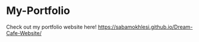 # My-Portfolio

Check out my portfolio website here! https://sabamokhlesi.github.io/Dream-Cafe-Website/
